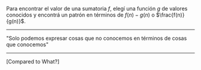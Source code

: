 Para encontrar el valor de una sumatoria $f$, elegí una función $g$ de valores conocidos y encontrá un patrón en términos de $f(n)-g(n)$ o $\frac{f(n)}{g(n)}$.
***
"Solo podemos expresar cosas que no conocemos en términos de cosas que conocemos"
***
[Compared to What?]